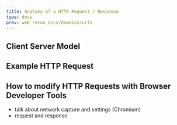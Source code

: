 ```yaml
---
title: Anatomy of a HTTP Request / Response
type: docs
prev: web_recon_docs/domains/urls
---
```


## Client Server Model

## Example HTTP Request

## How to modify HTTP Requests with Browser Developer Tools

- talk about network capture and settings (Chromium)
- request and response